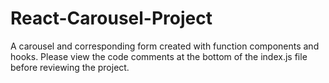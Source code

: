 # React-Carousel-Project
A carousel and corresponding form created with function components and hooks. Please view the code comments at the bottom of the index.js file before reviewing the project.
